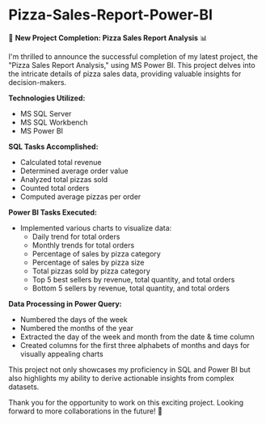 # Pizza-Sales-Report-Power-BI

🍕 **New Project Completion: Pizza Sales Report Analysis** 📊

I'm thrilled to announce the successful completion of my latest project, the "Pizza Sales Report Analysis," using MS Power BI. This project delves into the intricate details of pizza sales data, providing valuable insights for decision-makers. 

**Technologies Utilized:**
- MS SQL Server
- MS SQL Workbench
- MS Power BI

**SQL Tasks Accomplished:**
- Calculated total revenue
- Determined average order value
- Analyzed total pizzas sold
- Counted total orders
- Computed average pizzas per order

**Power BI Tasks Executed:**
- Implemented various charts to visualize data:
  - Daily trend for total orders
  - Monthly trends for total orders
  - Percentage of sales by pizza category
  - Percentage of sales by pizza size
  - Total pizzas sold by pizza category
  - Top 5 best sellers by revenue, total quantity, and total orders
  - Bottom 5 sellers by revenue, total quantity, and total orders

**Data Processing in Power Query:**
- Numbered the days of the week
- Numbered the months of the year
- Extracted the day of the week and month from the date & time column
- Created columns for the first three alphabets of months and days for visually appealing charts

This project not only showcases my proficiency in SQL and Power BI but also highlights my ability to derive actionable insights from complex datasets.

Thank you for the opportunity to work on this exciting project. Looking forward to more collaborations in the future! 🚀
